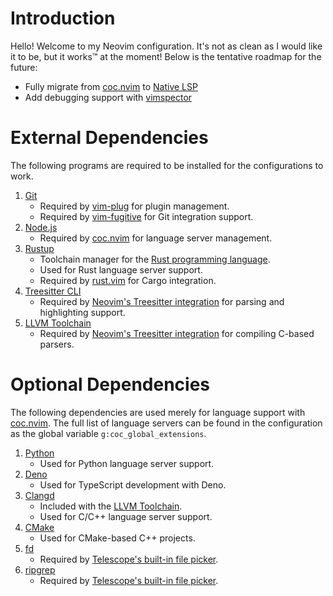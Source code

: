 # Introduction
Hello! Welcome to my Neovim configuration. It's not as clean as I would like it to be, but it works&trade; at the moment! Below is the tentative roadmap for the future:

* Fully migrate from [coc.nvim](https://github.com/neoclide/coc.nvim) to [Native LSP](https://github.com/neovim/nvim-lspconfig)
* Add debugging support with [vimspector](https://github.com/puremourning/vimspector)

# External Dependencies
The following programs are required to be installed for the configurations to work.
1. [Git](https://git-scm.com/)
    - Required by [vim-plug](https://github.com/junegunn/vim-plug) for plugin management.
    - Required by [vim-fugitive](https://github.com/tpope/vim-fugitive) for Git integration support.
2. [Node.js](https://nodejs.org/en/download/current/)
    - Required by [coc.nvim](https://github.com/neoclide/coc.nvim) for language server management.
3. [Rustup](https://www.rust-lang.org/tools/install)
    - Toolchain manager for the [Rust programming language](https://www.rust-lang.org/).
    - Used for Rust language server support.
    - Required by [rust.vim](https://github.com/rust-lang/rust.vim) for Cargo integration.
4. [Treesitter CLI](https://github.com/tree-sitter/tree-sitter)
    - Required by [Neovim's Treesitter integration](https://github.com/nvim-treesitter/nvim-treesitter) for parsing and highlighting support.
5. [LLVM Toolchain](https://releases.llvm.org/download.html)
    - Required by [Neovim's Treesitter integration](https://github.com/nvim-treesitter/nvim-treesitter) for compiling C-based parsers.

# Optional Dependencies
The following dependencies are used merely for language support with [coc.nvim](https://github.com/neoclide/coc.nvim). The full list of language servers can be found in the configuration as the global variable `g:coc_global_extensions`.
1. [Python](https://www.python.org/downloads/)
    - Used for Python language server support.
2. [Deno](https://deno.land/)
    - Used for TypeScript development with Deno.
3. [Clangd](https://clangd.llvm.org/)
    - Included with the [LLVM Toolchain](https://releases.llvm.org/download.html).
    - Used for C/C++ language server support.
4. [CMake](https://cmake.org/download/)
    - Used for CMake-based C++ projects.
5. [fd](https://github.com/sharkdp/fd)
    - Required by [Telescope's built-in file picker](https://github.com/nvim-telescope/telescope.nvim#file-pickers).
6. [ripgrep](https://github.com/BurntSushi/ripgrep)
    - Required by [Telescope's built-in file picker](https://github.com/nvim-telescope/telescope.nvim#file-pickers).

